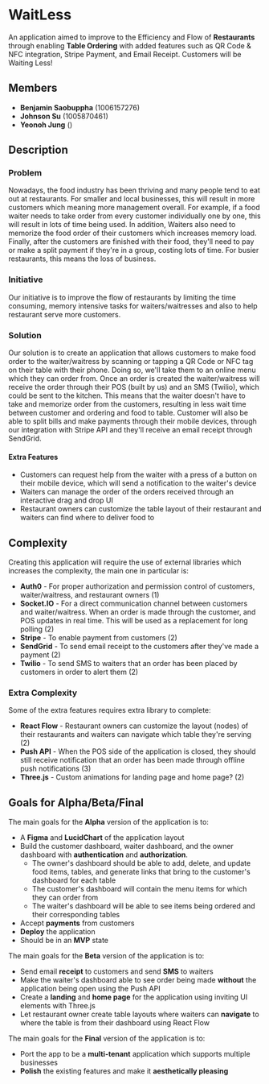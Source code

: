 # **WaitLess**

An application aimed to improve to the Efficiency and Flow of **Restaurants** through enabling **Table Ordering** with added features such as QR Code & NFC integration, Stripe Payment, and Email Receipt. Customers will be Waiting Less!

## **Members**

- **Benjamin Saobuppha** (1006157276)
- **Johnson Su** (1005870461)
- **Yeonoh Jung** ()

## **Description**

### **Problem**

Nowadays, the food industry has been thriving and many people tend to eat out at restaurants. For smaller and local businesses, this will result in more customers which meaning more management overall. For example, if a food waiter needs to take order from every customer individually one by one, this will result in lots of time being used. In addition, Waiters also need to memorize the food order of their customers which increases memory load. Finally, after the customers are finished with their food, they'll need to pay or make a split payment if they're in a group, costing lots of time. For busier restaurants, this means the loss of business.

### **Initiative**

Our initiative is to improve the flow of restaurants by limiting the time consuming, memory intensive tasks for waiters/waitresses and also to help restaurant serve more customers.

### **Solution**

Our solution is to create an application that allows customers to make food order to the waiter/waitress by scanning or tapping a QR Code or NFC tag on their table with their phone. Doing so, we'll take them to an online menu which they can order from. Once an order is created the waiter/waitress will receive the order through their POS (built by us) and an SMS (Twilio), which could be sent to the kitchen. This means that the waiter doesn't have to take and memorize order from the customers, resulting in less wait time between customer and ordering and food to table. Customer will also be able to split bills and make payments through their mobile devices, through our integration with Stripe API and they'll receive an email receipt through SendGrid.

#### **Extra Features**

- Customers can request help from the waiter with a press of a button on their mobile device, which will send a notification to the waiter's device
- Waiters can manage the order of the orders received through an interactive drag and drop UI
- Restaurant owners can customize the table layout of their restaurant and waiters can find where to deliver food to

## **Complexity**

Creating this application will require the use of external libraries which increases the complexity, the main one in particular is:

- ****Auth0**** - For proper authorization and permission control of customers, waiter/waitress, and restaurant owners (1)
- **Socket.IO** - For a direct communication channel between customers and waiter/waitress. When an order is made through the customer, and POS updates in real time. This will be used as a replacement for long polling (2)
- **Stripe** - To enable payment from customers (2)
- **SendGrid** - To send email receipt to the customers after they've made a payment (2)
- **Twilio** - To send SMS to waiters that an order has been placed by customers in order to alert them (2) 

### **Extra Complexity**

Some of the extra features requires extra library to complete:

- **React Flow** - Restaurant owners can customize the layout (nodes) of their restaurants and waiters can navigate which table they're serving (2)
-  **Push API** - When the POS side of the application is closed, they should still receive notification that an order has been made  through offline push notifications (3)
- **Three.js** - Custom animations for landing page and home page? (2)

## **Goals for Alpha/Beta/Final**

The main goals for the **Alpha** version of the application is to:

- A **Figma** and **LucidChart** of the application layout
- Build the customer dashboard, waiter dashboard, and the owner dashboard with **authentication** and **authorization**.
  - The owner's dashboard should be able to add, delete, and update food items, tables, and generate links that bring to the customer's dashboard for each table
  - The customer's dashboard will contain the menu items for which they can order from
  - The waiter's dashboard will be able to see items being ordered and their corresponding tables
- Accept **payments** from customers
- **Deploy** the application
- Should be in an **MVP** state

The main goals for the **Beta** version of the application is to:

- Send email **receipt** to customers and send **SMS** to waiters
- Make the waiter's dashboard able to see order being made **without** the application being open using the Push API
- Create a **landing** and **home page** for the application using inviting UI elements with Three.js
- Let restaurant owner create table layouts where waiters can **navigate** to where the table is from their dashboard using React Flow

The main goals for the **Final** version of the application is to:

- Port the app to be a **multi-tenant** application which supports multiple businesses
- **Polish** the existing features and make it **aesthetically pleasing**